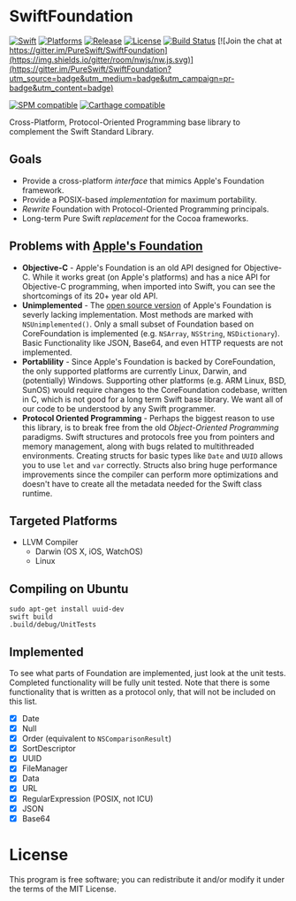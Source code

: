 # SwiftFoundation #
[![Swift](https://img.shields.io/badge/swift-2.2-orange.svg?style=flat)](https://developer.apple.com/swift/)
[![Platforms](https://img.shields.io/badge/platform-osx%20%7C%20ios%20%7C%20watchos%20%7C%20tvos%20%7C%20linux-lightgrey.svg)](https://developer.apple.com/swift/)
[![Release](https://img.shields.io/github/release/pureswift/swiftfoundation.svg)](https://github.com/PureSwift/SwiftFoundation/releases)
[![License](https://img.shields.io/badge/License-MIT-lightgrey.svg)](https://tldrlegal.com/license/mit-license)
[![Build Status](https://travis-ci.org/PureSwift/SwiftFoundation.svg?branch=develop)](https://travis-ci.org/PureSwift/SwiftFoundation)
[![Join the chat at https://gitter.im/PureSwift/SwiftFoundation](https://img.shields.io/gitter/room/nwjs/nw.js.svg)](https://gitter.im/PureSwift/SwiftFoundation?utm_source=badge&utm_medium=badge&utm_campaign=pr-badge&utm_content=badge)

[![SPM compatible](https://img.shields.io/badge/SPM-compatible-4BC51D.svg?style=flat)](https://github.com/apple/swift-package-manager)
[![Carthage compatible](https://img.shields.io/badge/Carthage-compatible-4BC51D.svg?style=flat)](https://github.com/Carthage/Carthage)

Cross-Platform, Protocol-Oriented Programming base library to complement the Swift Standard Library.

## Goals

- Provide a cross-platform *interface* that mimics Apple's Foundation framework.
- Provide a POSIX-based *implementation* for maximum portability.
- *Rewrite* Foundation with Protocol-Oriented Programming principals.
- Long-term Pure Swift *replacement* for the Cocoa frameworks.

## Problems with [Apple's Foundation](https://github.com/apple/swift-corelibs-foundation)

- **Objective-C** - Apple's Foundation is an old API designed for Objective-C. While it works great (on Apple's platforms) and has a nice API for Objective-C programming, when imported into Swift, you can see the shortcomings of its 20+ year old API. 
- **Unimplemented** - The [open source version](https://github.com/apple/swift-corelibs-foundation) of Apple's Foundation is severly lacking implementation. Most methods are marked with ```NSUnimplemented()```. Only a small subset of Foundation based on CoreFoundation is implemented (e.g. ```NSArray```, ```NSString```, ```NSDictionary```). Basic Functionality like JSON, Base64, and even HTTP requests are not implemented.
- **Portablility** - Since Apple's Foundation is backed by CoreFoundation, the only supported platforms are currently Linux, Darwin, and (potentially) Windows. Supporting other platforms (e.g. ARM Linux, BSD, SunOS) would require changes to the CoreFoundation codebase, written in C, which is not good for a long term Swift base library. We want all of our code to be understood by any Swift programmer.
- **Protocol Oriented Programming** - Perhaps the biggest reason to use this library, is to break free from the old *Object-Oriented Programming* paradigms. Swift structures and protocols free you from pointers and memory management, along with bugs related to multithreaded environments. Creating structs for basic types like ```Date``` and ```UUID``` allows you to use ```let``` and ```var``` correctly. Structs also bring huge performance improvements since the compiler can perform more optimizations and doesn't have to create all the metadata needed for the Swift class runtime.

## Targeted Platforms

- LLVM Compiler
   - Darwin (OS X, iOS, WatchOS)
   - Linux

## Compiling on Ubuntu

```
sudo apt-get install uuid-dev 
swift build
.build/debug/UnitTests
```

## Implemented
To see what parts of Foundation are implemented, just look at the unit tests. Completed functionality will be fully unit tested. Note that there is some functionality that is written as a protocol only, that will not be included on this list.

- [x] Date
- [x] Null
- [x] Order (equivalent to ```NSComparisonResult```)
- [x] SortDescriptor
- [x] UUID
- [x] FileManager
- [x] Data
- [x] URL
- [X] RegularExpression (POSIX, not ICU)
- [x] JSON
- [x] Base64

# License

This program is free software; you can redistribute it and/or modify it under the terms of the MIT License.
